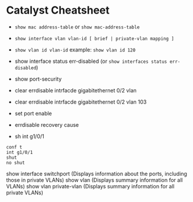 # Catalyst Cheatsheet
* `show mac address-table` or `show mac-address-table`

* `show interface vlan vlan-id [ brief | private-vlan mapping ]`
* `show vlan id vlan-id` example: `show vlan id 120`

* show interface status err-disabled (or `show interfaces status err-disabled`)
* show port-security
* clear errdisable intrfacde gigabitethernet 0/2 vlan
* clear errdisable intrfacde gigabitethernet 0/2 vlan 103
* set port enable
* errdisable recovery cause
* sh int g1/0/1
```
conf t
int g1/0/1
shut
no shut
```

show interface switchport (Displays information about the ports, including those in private VLANs)
show vlan (Displays summary information for all VLANs)
show vlan private-vlan (Displays summary information for all private VLANs)
